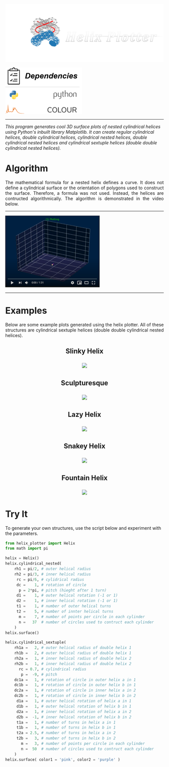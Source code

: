 <p align="left">
    <img width="750px" src="photos/helix_plotter.png">
</p>
<p align="left">
    <img width="244px" src="photos/dependencies.png">
</p>
<hr>
<p aling="justify">
    <i>
        This program generates cool 3D surface plots of nested cylindrical helices using Python's inbuilt library Matplotlib.
        It can create regular cylindrical helices, double cylindrical helices, cylindrical nested helices, 
        double cylindrical nested helices and cylindrical sextuple helices (double double cylindrical nested helices).
    </i>
</p>
<h1>Algorithm</h1>
<p align="justify">
    The mathematical formula for a nested helix defines a curve. It does not define a cylindrical surface or the orientation of polygons used to construct the surface. 
    Therefore, a formula was not used. Instead, the helices are contructed algorithmically. The algorithm is demonstrated in the video below.
</p>
<hr>

[![Cylindrical Nested Helix Algorithm](photos/video.PNG)](https://www.youtube.com/watch?v=RbBxahDmacU)

<hr>
<h1>Examples</h1>
<p align="justify">
    Below are some example plots generated using the helix plotter. All of these structures are cylindrical sextuple helices (double double cylindrical nested helices).
</p>
<h2 align="center">Slinky Helix</p>
<p align="center">
    <img src="photos/slinky.png">
</p>
<h2 align="center">Sculpturesque</p>
<p align="center">
    <img src="photos/sculpturesque.png">
</p>
<h2 align="center">Lazy Helix</p>
<p align="center">
    <img src="photos/lazy.png">
</p>
<h2 align="center">Snakey Helix</p>
<p align="center">
    <img src="photos/snakey.png">
</p>
<h2 align="center">Fountain Helix</p>
<p align="center">
    <img src="photos/fountain.png">
</p>
<h1>Try It</h1>
To generate your own structures, use the script below and experiment with the parameters.

```python
from helix_plotter import Helix
from math import pi
```


```python
helix = Helix()
helix.cylindrical_nested(
    rh1 = pi/2, # outer helical radius
    rh2 = pi/3, # inner helical radius
     rc = pi/6, # cylidrical radius
     dc =    1, # rotation of circle    
      p = 2*pi, # pitch (hieght after 1 turn)
     d1 =    1, # outer helical rotation (-1 or 1)
     d2 =    1, # inner helical rotation (-1 or 1)
     t1 =    1, # number of outer helical turns
     t2 =    5, # number of innter helical turns
      m =    7, # number of points per circle in each cylinder
      n =   37  # number of circles used to contruct each cylinder
    ) 
helix.surface()
```


```python
helix.cylindrical_sextuple(
    rh1a =   2, # outer helical radius of double helix 1
    rh1b =   2, # outer helical radius of double helix 1
    rh2a =   1, # inner helical radius of double helix 2
    rh2b =   1, # inner helical radius of double helix 2
      rc = 0.7, # cylindrical radius
       p =  -9, # pitch
    dc1a =   1, # rotation of circle in outer helix a in 1
    dc1b =   1, # rotation of circle in outer helix b in 1
    dc2a =   1, # rotation of circle in inner helix a in 2
    dc2b =   1, # rotation of circle in inner helix b in 2
     d1a =   1, # outer helical rotation of helix a in 1
     d1b =   1, # outer helical rotation of helix b in 1
     d2a =   1, # inner helical rotation of helix a in 2
     d2b =  -1, # inner helical rotation of helix b in 2
     t1a =   1, # number of turns in helix a in 1
     t1b =   1, # number of turns in helix b in 1
     t2a = 2.5, # number of turns in helix a in 2
     t2b =   3, # number of turns in helix b in 2
       m =   3, # number of points per circle in each cylinder
       n =  50  # number of circles used to contruct each cylinder
    )
helix.surface( color1 = 'pink', color2 = 'purple' )
```
